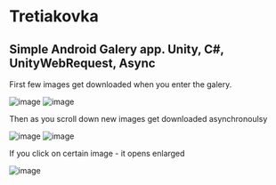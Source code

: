 # Tretiakovka
Simple Android Galery app. Unity, C#, UnityWebRequest, Async
--------------------------------------------------------

First few images get downloaded when you enter the galery.

![image](https://github.com/SilentCoast/Tretiakovka/assets/94042423/87265b3a-4ace-465e-8838-b3fbfd0097b9)
![image](https://github.com/SilentCoast/Tretiakovka/assets/94042423/6e5bc267-de93-44b6-8d43-275e38709301)

Then as you scroll down new images get downloaded asynchronoulsy

![image](https://github.com/SilentCoast/Tretiakovka/assets/94042423/96cb569e-41c2-4c3d-a88e-6b56e18b1064)
![image](https://github.com/SilentCoast/Tretiakovka/assets/94042423/72399064-af8e-47eb-91ae-9a8693657e6c)

If you click on certain image - it opens enlarged

![image](https://github.com/SilentCoast/Tretiakovka/assets/94042423/9d44e646-ad39-4b40-bc49-bc5ab7a6e4a4)
